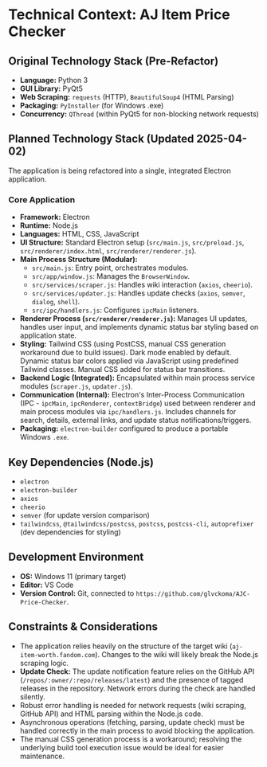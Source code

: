 # Technical Context: AJ Item Price Checker

## Original Technology Stack (Pre-Refactor)

*   **Language:** Python 3
*   **GUI Library:** PyQt5
*   **Web Scraping:** `requests` (HTTP), `BeautifulSoup4` (HTML Parsing)
*   **Packaging:** `PyInstaller` (for Windows .exe)
*   **Concurrency:** `QThread` (within PyQt5 for non-blocking network requests)

## Planned Technology Stack (Updated 2025-04-02)

The application is being refactored into a single, integrated Electron application.

### Core Application

*   **Framework:** Electron
*   **Runtime:** Node.js
*   **Languages:** HTML, CSS, JavaScript
*   **UI Structure:** Standard Electron setup (`src/main.js`, `src/preload.js`, `src/renderer/index.html`, `src/renderer/renderer.js`).
*   **Main Process Structure (Modular):**
    *   `src/main.js`: Entry point, orchestrates modules.
    *   `src/app/window.js`: Manages the `BrowserWindow`.
    *   `src/services/scraper.js`: Handles wiki interaction (`axios`, `cheerio`).
    *   `src/services/updater.js`: Handles update checks (`axios`, `semver`, `dialog`, `shell`).
    *   `src/ipc/handlers.js`: Configures `ipcMain` listeners.
*   **Renderer Process (`src/renderer/renderer.js`):** Manages UI updates, handles user input, and implements dynamic status bar styling based on application state.
*   **Styling:** Tailwind CSS (using PostCSS, manual CSS generation workaround due to build issues). Dark mode enabled by default. Dynamic status bar colors applied via JavaScript using predefined Tailwind classes. Manual CSS added for status bar transitions.
*   **Backend Logic (Integrated):** Encapsulated within main process service modules (`scraper.js`, `updater.js`).
*   **Communication (Internal):** Electron's Inter-Process Communication (IPC - `ipcMain`, `ipcRenderer`, `contextBridge`) used between renderer and main process modules via `ipc/handlers.js`. Includes channels for search, details, external links, and update status notifications/triggers.
*   **Packaging:** `electron-builder` configured to produce a portable Windows `.exe`.

## Key Dependencies (Node.js)

*   `electron`
*   `electron-builder`
*   `axios`
*   `cheerio`
*   `semver` (for update version comparison)
*   `tailwindcss`, `@tailwindcss/postcss`, `postcss`, `postcss-cli`, `autoprefixer` (dev dependencies for styling)

## Development Environment

*   **OS:** Windows 11 (primary target)
*   **Editor:** VS Code
*   **Version Control:** Git, connected to `https://github.com/glvckoma/AJC-Price-Checker`.

## Constraints & Considerations

*   The application relies heavily on the structure of the target wiki (`aj-item-worth.fandom.com`). Changes to the wiki will likely break the Node.js scraping logic.
*   **Update Check:** The update notification feature relies on the GitHub API (`/repos/:owner/:repo/releases/latest`) and the presence of tagged releases in the repository. Network errors during the check are handled silently.
*   Robust error handling is needed for network requests (wiki scraping, GitHub API) and HTML parsing within the Node.js code.
*   Asynchronous operations (fetching, parsing, update check) must be handled correctly in the main process to avoid blocking the application.
*   The manual CSS generation process is a workaround; resolving the underlying build tool execution issue would be ideal for easier maintenance.
